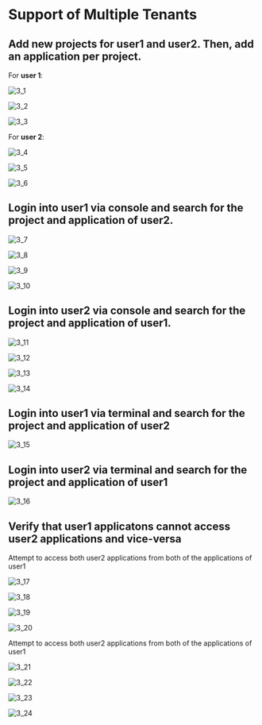 # Support of Multiple Tenants


  ## Add new projects for **user1** and **user2**. Then, add an application per project.
  
  For **user 1**:
  
  ![3_1](https://user-images.githubusercontent.com/40834361/42900581-e6f5bdee-8a8e-11e8-9443-b68d118e3823.png)
  
  ![3_2](https://user-images.githubusercontent.com/40834361/42900596-f085e064-8a8e-11e8-8dba-d2ca0a6418d3.png)
  
  ![3_3](https://user-images.githubusercontent.com/40834361/42900598-f09d893a-8a8e-11e8-99e0-b3e2e7a71fdf.png)
  
  
  For **user 2**:
  
  ![3_4](https://user-images.githubusercontent.com/40834361/42900600-f0b155e6-8a8e-11e8-9908-743867101151.png)
  
  ![3_5](https://user-images.githubusercontent.com/40834361/42900601-f0c3ff0c-8a8e-11e8-8775-32b5805b4ade.png)
  
  ![3_6](https://user-images.githubusercontent.com/40834361/42900602-f0f0106a-8a8e-11e8-9cd5-3ae571c94267.png)
  
  
  
  ## Login into **user1** via console and search for the project and application of user2.
  
  
  ![3_7](https://user-images.githubusercontent.com/40834361/42900603-f1116788-8a8e-11e8-8754-3b1c5ab7c30d.png)
  
  ![3_8](https://user-images.githubusercontent.com/40834361/42900604-f12dc64e-8a8e-11e8-8f25-0cf847ce1fce.png)
  
  ![3_9](https://user-images.githubusercontent.com/40834361/42900605-f14e65c0-8a8e-11e8-997c-59b59abae95f.png)
  
  ![3_10](https://user-images.githubusercontent.com/40834361/42900607-f18180b8-8a8e-11e8-84fe-9fe77f067ecd.png)
  
  
  ## Login into **user2** via console and search for the project and application of user1.
  
  ![3_11](https://user-images.githubusercontent.com/40834361/42900608-f19464e4-8a8e-11e8-8b12-dd712cfb85d5.png)
  
  ![3_12](https://user-images.githubusercontent.com/40834361/42900609-f1a993a0-8a8e-11e8-98f7-11d3486849ff.png)
  
  ![3_13](https://user-images.githubusercontent.com/40834361/42900610-f1bcacf6-8a8e-11e8-9066-03a7327dac4a.png)
  
  ![3_14](https://user-images.githubusercontent.com/40834361/42900611-f1cfc822-8a8e-11e8-8e13-dbfcab53691c.png)
  
  
  ## Login into **user1** via terminal and search for the project and application of user2
  
  
  ![3_15](https://user-images.githubusercontent.com/40834361/42900612-f1e9e3a6-8a8e-11e8-9ee6-0d62143ac242.png)
  
  
  ## Login into user2 via terminal and search for the project and application of user1
 
 
  ![3_16](https://user-images.githubusercontent.com/40834361/42900614-f200c5a8-8a8e-11e8-9915-49b0b7daa698.png)
  
  
  ## Verify that user1 applicatons cannot access user2 applications and vice-versa
  
  Attempt to access both user2 applications from both of the applications of user1
  
  ![3_17](https://user-images.githubusercontent.com/40834361/42907160-9f0cc824-8aa2-11e8-9633-e60e9958b7e3.png)
  
  ![3_18](https://user-images.githubusercontent.com/40834361/42907161-9f234194-8aa2-11e8-9af2-eff249c680b0.png)
  
  ![3_19](https://user-images.githubusercontent.com/40834361/42907162-9f34d8aa-8aa2-11e8-8b97-fe475c8df6b2.png)
  
  ![3_20](https://user-images.githubusercontent.com/40834361/42907163-9f4b4cf2-8aa2-11e8-87b7-13666d3b529a.png)
  
  Attempt to access both user2 applications from both of the applications of user1
   
  ![3_21](https://user-images.githubusercontent.com/40834361/42907767-6e7a6250-8aa4-11e8-8935-c8f5589cbb2f.png)
   
  ![3_22](https://user-images.githubusercontent.com/40834361/42907768-6e94cac8-8aa4-11e8-8443-3406e47035e8.png)
   
  ![3_23](https://user-images.githubusercontent.com/40834361/42907769-6ea6d952-8aa4-11e8-9e9f-305180351608.png)
  
  ![3_24](https://user-images.githubusercontent.com/40834361/42907770-6ebc60f6-8aa4-11e8-8488-30f4af4197c5.png)






